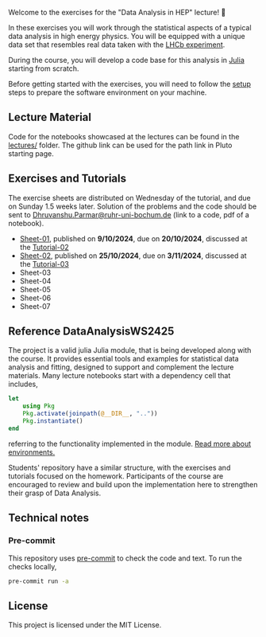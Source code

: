 Welcome to the exercises for the "Data Analysis in HEP" lecture! :wave:

In these exercises you will work through the statistical aspects of a typical data analysis in high energy physics. You will be equipped with a unique data set that resembles real data taken with the [LHCb experiment](https://lhcb-outreach.web.cern.ch/).

During the course, you will develop a code base for this analysis in [Julia](https://julialang.org/) starting from scratch.

Before getting started with the exercises, you will need to follow the [setup](exercises/setup.md) steps to prepare the software environment on your machine.

## Lecture Material

Code for the notebooks showcased at the lectures can be found in the [lectures/](lectures/) folder.
The github link can be used for the path link in Pluto starting page.

## Exercises and Tutorials

The exercise sheets are distributed on Wednesday of the tutorial, and due on Sunday 1.5 weeks later.
Solution of the problems and the code should be sent to <Dhruvanshu.Parmar@ruhr-uni-bochum.de> (link to a code, pdf of a notebook).

- [Sheet-01](https://github.com/RUB-EP1/ExercisesDataAnalysisWS2425/blob/main/exercises/sheet-01.md), published on **9/10/2024**, due on **20/10/2024**, discussed at the [Tutorial-02](https://github.com/RUB-EP1/ExercisesDataAnalysisWS2425/blob/main/tutorials/tutorial-02.md)
- [Sheet-02](https://github.com/RUB-EP1/ExercisesDataAnalysisWS2425/blob/main/exercises/sheet-02.md), published on **25/10/2024**, due on **3/11/2024**, discussed at the [Tutorial-03](https://github.com/RUB-EP1/ExercisesDataAnalysisWS2425/blob/main/tutorials/tutorial-03.md)
- Sheet-03
- Sheet-04
- Sheet-05
- Sheet-06
- Sheet-07

## Reference DataAnalysisWS2425

The project is a valid julia Julia module, that is being developed along with the course.
It provides essential tools and examples for statistical data analysis and fitting, designed to support and complement the lecture materials.
Many lecture notebooks start with a dependency cell that includes,
```julia
let
    using Pkg
    Pkg.activate(joinpath(@__DIR__, ".."))
    Pkg.instantiate()
end
```
referring to the functionality implemented in the module. [Read more about environments.](https://plutojl.org/en/docs/packages-advanced/)

Students' repository have a similar structure, with the exercises and tutorials focused on the homework.
Participants of the course are encouraged to review and build upon the implementation here to strengthen their grasp of Data Analysis.

## Technical notes

### Pre-commit

This repository uses [pre-commit](https://pre-commit.com/) to check the code and text.
To run the checks locally,

```bash
pre-commit run -a
```

## License

This project is licensed under the MIT License.
